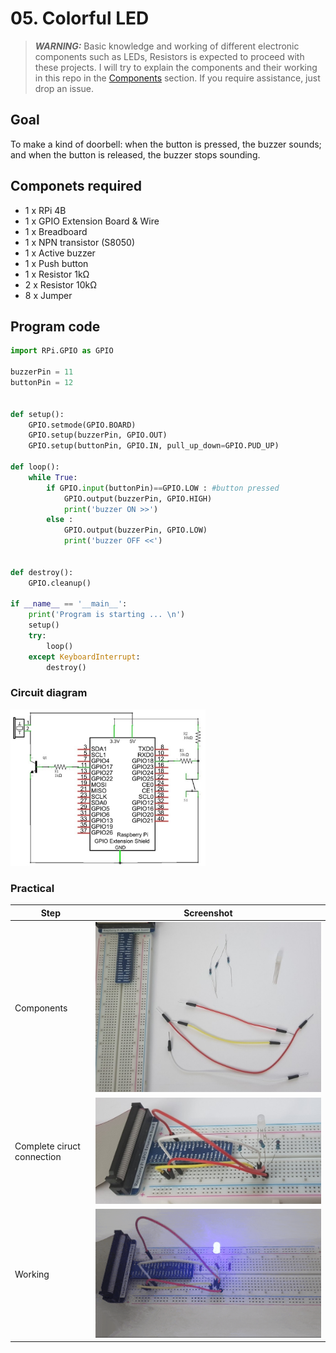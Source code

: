 # 05. Colorful LED

> **_WARNING:_** Basic knowledge and working of different electronic components such as LEDs, Resistors is expected to proceed with these projects. I will try to explain the components and their working in this repo in the [Components](../00_Components/README.md) section. If you require assistance, just drop an issue.

## Goal

To make a kind of doorbell: when the button is pressed, the buzzer sounds; and when the button is released, the buzzer stops sounding.

## Componets required

- 1 x RPi 4B
- 1 x GPIO Extension Board & Wire
- 1 x Breadboard
- 1 x NPN transistor (S8050)
- 1 x Active buzzer
- 1 x Push button
- 1 x Resistor 1kΩ
- 2 x Resistor 10kΩ
- 8 x Jumper

## Program code

```python
import RPi.GPIO as GPIO

buzzerPin = 11
buttonPin = 12


def setup():
    GPIO.setmode(GPIO.BOARD)
    GPIO.setup(buzzerPin, GPIO.OUT)
    GPIO.setup(buttonPin, GPIO.IN, pull_up_down=GPIO.PUD_UP)

def loop():
    while True:
        if GPIO.input(buttonPin)==GPIO.LOW : #button pressed
            GPIO.output(buzzerPin, GPIO.HIGH)
            print('buzzer ON >>')
        else :
            GPIO.output(buzzerPin, GPIO.LOW)
            print('buzzer OFF <<')


def destroy():
    GPIO.cleanup()

if __name__ == '__main__':
    print('Program is starting ... \n')
    setup()
    try:
        loop()
    except KeyboardInterrupt:
        destroy()

```

### Circuit diagram

<img src="./img/01_circuit_diagram.png" alt="circuit_diagram" height=250></img>

### Practical

| Step                       | Screenshot                           |
| -------------------------- | ------------------------------------ |
| Components                 | ![](./img/02_components.jpg)         |
| Complete ciruct connection | ![](./img/03_circuit_connection.jpg) |
| Working                    | ![](./img/04_working.gif)            |
